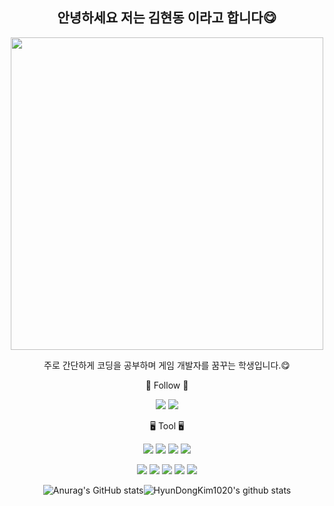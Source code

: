 <div align="center">
  
   ## 안녕하세요 저는 김현동 이라고 합니다😋
</div>

<p align="center">
  <img src="https://user-images.githubusercontent.com/109125331/209605978-929b6722-ff75-47ee-b9c2-1d4043fdb9b9.gif"  width="500" />
</p>

<div align="center">
  주로 간단하게 코딩을 공부하며 게임 개발자를 꿈꾸는 학생입니다.😋

  🦄 Follow 🦄  
    
  <img src="https://img.shields.io/badge/Instagram_handoy123-E4405F?style=flat&logo=Instagram&logoColor=Black"/> 
  <a href="https://zrr.kr/gGhN"><img src="https://img.shields.io/badge/Notion-333333?style=flat&logo=Notion&logoColor=Black"/></a>

  
  🖥 Tool 🖥 
  
  <img src="https://img.shields.io/badge/Visual Studio2019-5C2D91?style=flat&logo=Visual Studio&logoColor=Black"/> <img src="https://img.shields.io/badge/Unity2020.3.41f-F68315?style=flat&logo=Unity&logoColor=Black"/> <img src="https://img.shields.io/badge/JavaScript-F7DF1E?style=flat&logo=Unity&logoColor=Black"/> <img src="https://img.shields.io/badge/MySQL-4479A1?style=flat&logo=Visual Studio&logoColor=Black"/>
  
  
  <img src="https://img.shields.io/badge/C Sharp-A8B9CC?style=flat&logo=C Sharp&logoColor=Black"/> <img src="https://img.shields.io/badge/C-EF5C55?style=flat&logo=C&logoColor=Black"/> <img src="https://img.shields.io/badge/Oculus-1C1E20?style=flat&logo=Oculus&logoColor=Black"/> <img src="https://img.shields.io/badge/GitLab-FC6D26?style=flat&logo=GitLab&logoColor=Black"/> <img src="https://img.shields.io/badge/GitHub-609926?style=flat&logo=GitHub&logoColor=Black"/>
</div>


 <div align="center">
  
![Anurag's GitHub stats](https://github-readme-stats.vercel.app/api?username=HyunDongKim1020&show_icons=true&theme=dracula)![HyunDongKim1020's github stats](https://github-readme-stats.vercel.app/api/top-langs/?username=HyunDongKim1020&show_icons=true&hide_border=true&title_color=004386&icon_color=004386&layout=compact)
</div>
